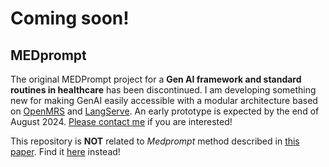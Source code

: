 # Coming soon!

## MEDprompt


The original MEDPrompt project for a **Gen AI framework and standard routines in healthcare** has been discontinued. I am developing something new for making GenAI easily accessible with a modular architecture based on [OpenMRS](https://openmrs.org/) and [LangServe](https://python.langchain.com/v0.1/docs/langserve/). An early prototype is expected by the end of August 2024.  [Please contact me](https://nuchange.ca/contact) if you are interested! 

This repository is **NOT** related to *Medprompt* method described in [this paper](https://arxiv.org/abs/2311.16452). Find it [here](https://github.com/microsoft/promptbase) instead!

